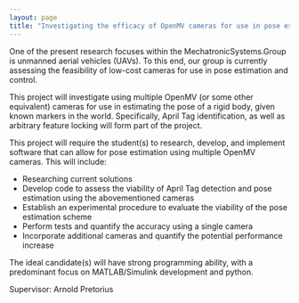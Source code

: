 ```yaml
---
layout: page
title: "Investigating the efficacy of OpenMV cameras for use in pose estimation"
---
```


One of the present research focuses within the MechatronicSystems.Group is unmanned aerial vehicles (UAVs). To this end, our group is currently assessing the feasibility of low-cost cameras for use in pose estimation and control.

This project will investigate using multiple OpenMV (or some other equivalent) cameras for use in estimating the pose of a rigid body, given known markers in the world. Specifically, April Tag identification, as well as arbitrary feature locking will form part of the project.

This project will require the student(s) to research, develop, and implement software that can allow for pose estimation using multiple OpenMV cameras. This will include:

<ul>
  <li>Researching current solutions</li>
  <li>Develop code to assess the viability of April Tag detection and pose estimation using the abovementioned cameras</li>
  <li>Establish an experimental procedure to evaluate the viability of the pose estimation scheme</li>
  <li>Perform tests and quantify the accuracy using a single camera </li>
  <li>Incorporate additional cameras and quantify the potential performance increase</li>
</ul>

The ideal candidate(s) will have strong programming ability, with a predominant focus on MATLAB/Simulink development and python.

Supervisor: Arnold Pretorius
